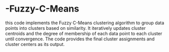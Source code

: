 # -Fuzzy-C-Means
this code implements the Fuzzy C-Means clustering algorithm to group data points into clusters based on similarity. It iteratively updates cluster centroids and the degree of membership of each data point to each cluster until convergence. The code provides the final cluster assignments and cluster centers as its output.
